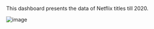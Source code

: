 This dashboard presents the data of Netflix titles till 2020. 

![image](https://github.com/user-attachments/assets/0872195f-496d-4594-8359-a1df4608ca22)
